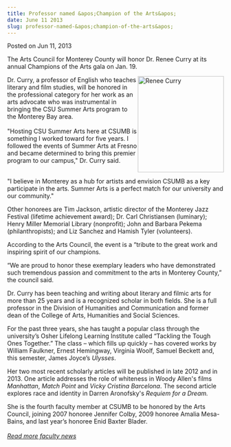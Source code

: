 ```yaml
---
title: Professor named &apos;Champion of the Arts&apos;
date: June 11 2013
slug: professor-named-&apos;champion-of-the-arts&apos;
---
```


 



<span class="date">Posted on Jun 11, 2013    </span>
<p>The Arts Council for Monterey County will honor Dr. Renee Curry
at its annual Champions of the Arts gala on Jan. 19.</p>
<p><img alt="Renee Curry" src="https://news.csumb.edu/sites/default/files/65/attachments/news/images/renee_curry.jpg" style="float:right; width:200px; height:223px">Dr. Curry, a
professor of English who teaches literary and film studies, will be
honored in the professional category for her work as an arts
advocate who was instrumental in bringing the CSU Summer Arts
program to the Monterey Bay area.<br>
<br>
&quot;Hosting CSU Summer Arts here at CSUMB is something I worked toward
for five years. I followed the events of Summer Arts at Fresno and
became determined to bring this premier program to our campus,&quot; Dr.
Curry said.</br></br></img></p>
<p>&quot;I believe in Monterey as a hub for artists and envision CSUMB
as a key participate in the arts. Summer Arts is a perfect match
for our university and our community.&quot;</p>
<p>Other honorees are Tim Jackson, artistic director of the
Monterey Jazz Festival (lifetime achievement award); Dr. Carl
Christiansen (luminary); Henry Miller Memorial Library (nonprofit);
John and Barbara Pekema (philanthropists); and Liz Sanchez and
Hamish Tyler (volunteers).</p>
<p>According to the Arts Council, the event is a &#x201C;tribute to the
great work and inspiring spirit of our champions.</p>
<p>&#x201C;We are proud to honor these exemplary leaders who have
demonstrated such tremendous passion and commitment to the arts in
Monterey County,&#x201D; the council said.</p>
<p>Dr. Curry has been teaching and writing about literary and
filmic arts for more than 25 years and is a recognized scholar in
both fields. She is a full professor in the Division of Humanities
and Communication and former dean of the College of Arts,
Humanities and Social Sciences.</p>
<p>For the past three years, she has taught a popular class through
the university&#x2019;s Osher Lifelong Learning Institute called &#x201C;Tackling
the Tough Ones Together.&#x201D; The class &#x2013; which fills up quickly &#x2013; has
covered works by William Faulkner, Ernest Hemingway, Virginia
Woolf, Samuel Beckett and, this semester, James Joyce&#x2019;s
<em>Ulysses</em>.</p>
<p>Her two most recent scholarly articles will be published in late
2012 and in 2013. One article addresses the role of whiteness in
Woody Allen&apos;s films <em>Manhattan</em>, <em>Match Point</em> and
<em>Vicky Cristina Barcelona</em>. The second article explores race
and identity in Darren Aronofsky&apos;s <em>Requiem for a
Dream.</em></p>
<p>She is the fourth faculty member at CSUMB to be honored by the
Arts Council, joining 2007 honoree Jennifer Colby, 2009 honoree
Amalia Mesa-Bains, and last year&#x2019;s honoree Enid Baxter
Blader.<br>
<br>
<a href="../../nov/25/faculty-highlights.html" rel="nofollow"><em>Read more faculty news</em></a><br>
&#xA0;</br></br></br></p>





 
